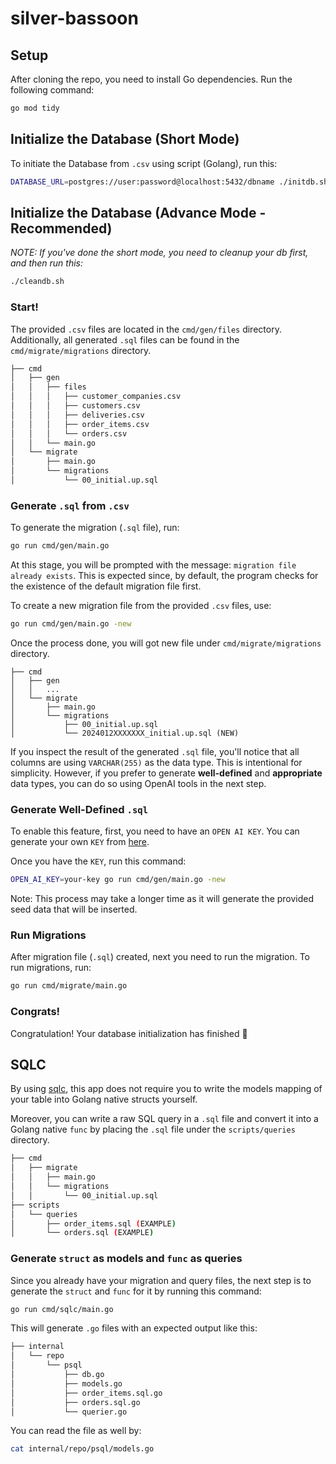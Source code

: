# silver-bassoon

## Setup

After cloning the repo, you need to install Go dependencies. Run the following command:

```bash
go mod tidy
```

## Initialize the Database (Short Mode)

To initiate the Database from `.csv` using script (Golang), run this:

```bash
DATABASE_URL=postgres://user:password@localhost:5432/dbname ./initdb.sh
```

## Initialize the Database (Advance Mode - Recommended)

_NOTE: If you've done the short mode, you need to cleanup your db first, and then run this:_

```bash
./cleandb.sh
```

### Start!

The provided `.csv` files are located in the `cmd/gen/files` directory. Additionally, all generated `.sql` files can be found in the `cmd/migrate/migrations` directory.

```bash
├── cmd
│   ├── gen
│   │   ├── files
│   │   │   ├── customer_companies.csv
│   │   │   ├── customers.csv
│   │   │   ├── deliveries.csv
│   │   │   ├── order_items.csv
│   │   │   └── orders.csv
│   │   └── main.go
│   └── migrate
│       ├── main.go
│       └── migrations
│           └── 00_initial.up.sql
```

### Generate `.sql` from `.csv`

To generate the migration (`.sql` file), run:

```bash
go run cmd/gen/main.go
```

At this stage, you will be prompted with the message: `migration file already exists`. This is expected since, by default, the program checks for the existence of the default migration file first.

To create a new migration file from the provided `.csv` files, use:

```bash
go run cmd/gen/main.go -new
```

Once the process done, you will got new file under `cmd/migrate/migrations` directory.

```
├── cmd
│   ├── gen
│   │   ...
│   └── migrate
│       ├── main.go
│       └── migrations
│           ├── 00_initial.up.sql
│           └── 2024012XXXXXXX_initial.up.sql (NEW)
```

If you inspect the result of the generated `.sql` file, you'll notice that all columns are using `VARCHAR(255)` as the data type. This is intentional for simplicity. However, if you prefer to generate **well-defined** and **appropriate** data types, you can do so using OpenAI tools in the next step.

### Generate Well-Defined `.sql`

To enable this feature, first, you need to have an `OPEN AI KEY`. You can generate your own `KEY` from [here](https://platform.openai.com/account/api-keys).

Once you have the `KEY`, run this command:

```bash
OPEN_AI_KEY=your-key go run cmd/gen/main.go -new
```

Note: This process may take a longer time as it will generate the provided seed data that will be inserted.

### Run Migrations

After migration file (`.sql`) created, next you need to run the migration. To run migrations, run:

```bash
go run cmd/migrate/main.go
```

### Congrats!

Congratulation! Your database initialization has finished 🚀

## SQLC

By using [sqlc](https://sqlc.dev/), this app does not require you to write the models mapping of your table into Golang native structs yourself.

Moreover, you can write a raw SQL query in a `.sql` file and convert it into a Golang native `func` by placing the `.sql` file under the `scripts/queries` directory.

```bash
├── cmd
│   ├── migrate
│   │   ├── main.go
│   │   └── migrations
│   │       └── 00_initial.up.sql
├── scripts
│   └── queries
│       ├── order_items.sql (EXAMPLE)
│       └── orders.sql (EXAMPLE)
```

### Generate `struct` as models and `func` as queries

Since you already have your migration and query files, the next step is to generate the `struct` and `func` for it by running this command:

```bash
go run cmd/sqlc/main.go
```

This will generate `.go` files with an expected output like this:

```bash
├── internal
│   └── repo
│       └── psql
│           ├── db.go
│           ├── models.go
│           ├── order_items.sql.go
│           ├── orders.sql.go
│           └── querier.go
```

You can read the file as well by:

```bash
cat internal/repo/psql/models.go
```
